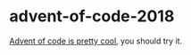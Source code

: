# advent-of-code-2018

[Advent of code is pretty cool](https://adventofcode.com/2018/), you should try it.

